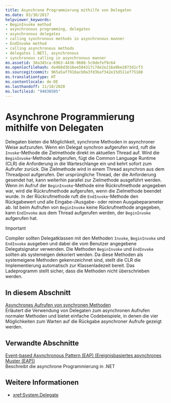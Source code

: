 ```yaml
---
title: Asynchrone Programmierung mithilfe von Delegaten
ms.date: 03/30/2017
helpviewer_keywords:
- BeginInvoke method
- asynchronous programming, delegates
- asynchronous delegates
- calling synchronous methods in asynchronous manner
- EndInvoke method
- calling asynchronous methods
- delegates [.NET], asynchronous
- synchronous calling in asynchronous manner
ms.assetid: 38a345ca-6963-4436-9608-5c9defef9c64
ms.openlocfilehash: da468d3b16ee504317c7de2e216a9be2073d1cf3
ms.sourcegitcommit: 965a5af7918acb0a3fd3baf342e15d511ef75188
ms.translationtype: HT
ms.contentlocale: de-DE
ms.lasthandoff: 11/18/2020
ms.locfileid: "94830505"
---
```

# <a name="asynchronous-programming-using-delegates"></a>Asynchrone Programmierung mithilfe von Delegaten

Delegaten bieten die Möglichkeit, synchrone Methoden in asynchroner Weise aufzurufen. Wenn ein Delegat synchron aufgerufen wird, ruft die `Invoke`-Methode die Zielmethode direkt im aktuellen Thread auf. Wird die `BeginInvoke`-Methode aufgerufen, fügt die Common Language Runtime (CLR) die Anforderung in die Warteschlange ein und kehrt sofort zum Aufrufer zurück. Die Zielmethode wird in einem Thread asynchron aus dem Threadpool aufgerufen. Der ursprüngliche Thread, der die Anforderung gesendet hat, kann weiterhin parallel zur Zielmethode ausgeführt werden. Wenn im Aufruf der `BeginInvoke`-Methode eine Rückrufmethode angegeben war, wird die Rückrufmethode aufgerufen, wenn die Zielmethode beendet wurde. In der Rückrufmethode ruft die `EndInvoke`-Methode den Rückgabewert und alle Eingabe-/Ausgabe- oder reinen Ausgabeparameter ab. Ist beim Aufrufen von `BeginInvoke` keine Rückrufmethode angegeben, kann `EndInvoke` aus dem Thread aufgerufen werden, der `BeginInvoke` aufgerufen hat.  
  
> [!IMPORTANT]
> Compiler sollten Delegatklassen mit den Methoden `Invoke`, `BeginInvoke` und `EndInvoke` ausgeben und dabei die vom Benutzer angegebene Delegatsignatur verwenden. Die Methoden `BeginInvoke` und `EndInvoke` sollten als systemeigen dekoriert werden. Da diese Methoden als systemeigene Methoden gekennzeichnet sind, stellt die CLR die Implementierung automatisch zur Klassenladezeit bereit. Das Ladeprogramm stellt sicher, dass die Methoden nicht überschrieben werden.  
  
## <a name="in-this-section"></a>In diesem Abschnitt  
 [Asynchrones Aufrufen von synchronen Methoden](calling-synchronous-methods-asynchronously.md)  
 Erläutert die Verwendung von Delegaten zum asynchronen Aufrufen normaler Methoden und bietet einfache Codebeispiele, in denen die vier Möglichkeiten zum Warten auf die Rückgabe asynchroner Aufrufe gezeigt werden.  
  
## <a name="related-sections"></a>Verwandte Abschnitte  
 [Event-based Asynchronous Pattern (EAP) (Ereignisbasiertes asynchrones Muster (EAP))](event-based-asynchronous-pattern-eap.md)  
 Beschreibt die asynchrone Programmierung in .NET  
  
## <a name="see-also"></a>Weitere Informationen

- <xref:System.Delegate>

